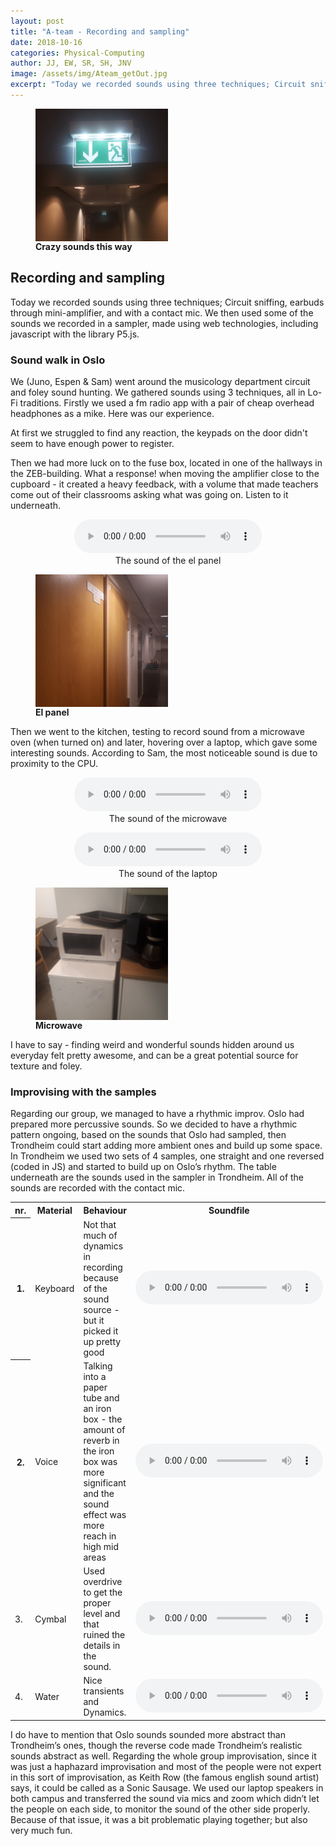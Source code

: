 ```yaml
---
layout: post
title: "A-team - Recording and sampling"
date: 2018-10-16
categories: Physical-Computing
author: JJ, EW, SR, SH, JNV
image: /assets/img/Ateam_getOut.jpg
excerpt: "Today we recorded sounds using three techniques; Circuit sniffing, earbuds through mini-amplifier, and with a contact mic. We then used some of the sounds we recorded in a sampler, made using web technologies, including javascript with the library P5.js."
---
```


<figure>
<img src="https://github.com/MCT-master/mct-master.github.io/blob/master/assets/img/Ateam_getOut.jpg?raw=true" alt="el panel" width="50%" align="middle">
<figcaption><strong>Crazy sounds this way</strong></figcaption>
</figure>

## Recording and sampling

Today we recorded sounds using three techniques; Circuit sniffing, earbuds through mini-amplifier, and with a contact mic.
We then used some of the sounds we recorded in a sampler, made using web technologies, including javascript with the library P5.js.

### Sound walk in Oslo

We (Juno, Espen & Sam) went around the musicology department circuit and foley sound hunting. We gathered sounds using 3 techniques, all in Lo-Fi traditions. Firstly we used a fm radio app with a pair of cheap overhead headphones as a mike. Here was our experience.

At first we struggled to find any reaction, the keypads on the door didn't seem to have enough power to register.

Then we had more luck on to the fuse box, located in one of the hallways in the ZEB-building. What a response! when moving the amplifier close to the cupboard - it created a heavy feedback, with a volume that made teachers come out of their classrooms asking what was going on. Listen to it underneath.

<figure align="middle">
<audio controls>
  <source src="https://docs.google.com/uc?export=download&id=1WqvFLLR2_7CcbxIYls7hc3kNw7ZgWoi4" volume="0.2" type="audio/wav">
  Your browser does not support the audio element.
</audio>
  <figcaption>The sound of the el panel</figcaption>
</figure>

<figure>
<img src="https://github.com/MCT-master/mct-master.github.io/blob/master/assets/img/Ateam_elTavle.jpg?raw=true" alt="el panel" width="50%" align="middle">
<figcaption><strong>El panel</strong></figcaption>
</figure>

Then we went to the kitchen, testing to record sound from a microwave oven (when turned on) and later, hovering over a laptop, which gave some interesting sounds. According to Sam, the most noticeable sound is due to proximity to the CPU.

<figure align="middle">
<audio controls>
  <source src="https://docs.google.com/uc?export=download&id=1e810-agTcsg7UJ3EfrSr7PYxlxX3IKIO" type="audio/wav">
  Your browser does not support the audio element.
</audio>
  <figcaption>The sound of the microwave</figcaption>
</figure>

<figure align="middle">
<audio controls>
  <source src="https://docs.google.com/uc?export=download&id=1UmGrby7qRTz9z1iEI-0YXaTTIRuDzQv_" type="audio/wav">
  Your browser does not support the audio element.
</audio>
  <figcaption>The sound of the laptop</figcaption>
</figure>

<figure>
<img src="https://github.com/MCT-master/mct-master.github.io/blob/master/assets/img/Ateam_micro.jpg?raw=true" alt="Microwave" width="50%" align="middle">
<figcaption><strong>Microwave</strong></figcaption>
</figure>

I have to say - finding weird and wonderful sounds hidden around us everyday felt pretty awesome, and can be a great potential source for texture and foley.

### Improvising with the samples

Regarding our group, we managed to have a rhythmic improv. Oslo had prepared more percussive sounds. So we decided to have a rhythmic pattern ongoing, based on the sounds that Oslo had sampled, then Trondheim could start adding more ambient ones and build up some space.
In Trondheim we used two sets of 4 samples, one straight and one reversed (coded in JS) and started to build up on Oslo’s rhythm. The table underneath are the sounds used in the sampler in Trondheim. All of the sounds are recorded with the contact mic.

<table style="width:100%">
  <tr>
    <th>nr.</th>
    <th>Material</th>
    <th>Behaviour</th>
    <th>Soundfile</th>
  </tr>
  <tr>
    <th>1.</th>
    <td>Keyboard</td>
    <td>
      Not that much of dynamics in recording because of the sound source - but it picked it up pretty good
    </td>
    <td>
      <audio controls>
        <source src="https://raw.githubusercontent.com/MCT-master/mct-master.github.io/master/assets/sounds/Ateam_keyboard.mp3" type="audio/mpeg">
        Your browser does not support the audio element.
      </audio>
    </td>
  </tr>
  <tr>
    <th>2.</th>
    <td>Voice</td>
    <td>
      Talking into a paper tube and an iron box - the amount of reverb in the iron box was more significant
      and the sound effect was more reach in high mid areas
    </td>
    <td>
      <audio controls>
        <source src="https://raw.githubusercontent.com/MCT-master/mct-master.github.io/master/assets/sounds/Ateam_speakingBox.mp3" type="audio/mpeg">
        Your browser does not support the audio element.
      </audio>
    </td>
  </tr>
  <tr>
    <td>3.</td>
    <td>Cymbal</td>
    <td>
      Used overdrive to get the proper level and that ruined the details in the sound.
    </td>
    <td>
      <audio controls>
        <source src="https://raw.githubusercontent.com/MCT-master/mct-master.github.io/master/assets/sounds/Ateam_hihat.mp3" type="audio/mpeg">
        Your browser does not support the audio element.
      </audio>
    </td>
  </tr>
  <tr>
    <td>4.</td>
    <td>Water</td>
    <td>
      Nice transients and Dynamics.
    </td>
    <td>
      <audio controls>
        <source src="https://raw.githubusercontent.com/MCT-master/mct-master.github.io/master/assets/sounds/Ateam_water.mp3" type="audio/mpeg">
        Your browser does not support the audio element.
      </audio>
    </td>
  </tr>
</table>

I do have to mention that Oslo sounds sounded more abstract than Trondheim’s ones, though the reverse code made Trondheim’s realistic sounds abstract as well. Regarding the whole group improvisation, since it was just a haphazard improvisation and most of the people were not expert in this sort of improvisation, as Keith Row (the famous english sound artist) says, it could be called as a Sonic Sausage. We used our laptop speakers in both campus and transferred the sound via mics and zoom which didn’t let the people on each side, to monitor the sound of the other side properly. Because of that issue, it was a bit problematic playing together; but also very much fun.
